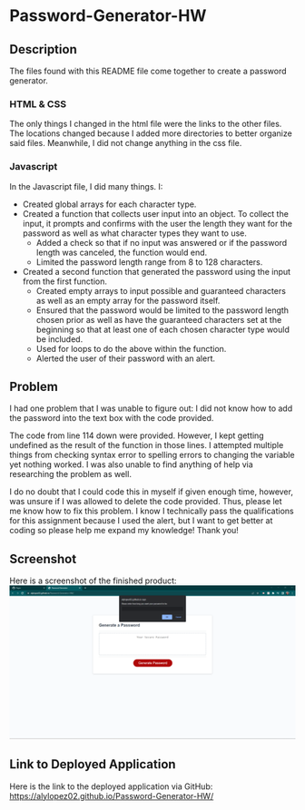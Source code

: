 # Password-Generator-HW
## Description
The files found with this README file come together to create a password generator.

### HTML & CSS
The only things I changed in the html file were the links to the other files. The locations changed because I added more directories to better organize said files. Meanwhile, I did not change anything in the css file.

### Javascript
In the Javascript file, I did many things. I:

- Created global arrays for each character type.
- Created a function that collects user input into an object. To collect the input, it prompts and confirms with the user the length they want for the password as well as what character types they want to use. 
    - Added a check so that if no input was answered or if the password length was canceled, the function would end.
    - Limited the password length range from 8 to 128 characters.
- Created a second function that generated the password using the input from the first function. 
    - Created empty arrays to input possible and guaranteed characters as well as an empty array for the password itself.
    - Ensured that the password would be limited to the password length chosen prior as well as have the guaranteed characters set at the beginning so that at least one of each chosen character type would be included.
    - Used for loops to do the above within the function.
    - Alerted the user of their password with an alert.


## Problem
I had one problem that I was unable to figure out: I did not know how to add the password into the text box with the code provided.

The code from line 114 down were provided. However, I kept getting undefined as the result of the function in those lines. I attempted multiple things from checking syntax error to spelling errors to changing the variable yet nothing worked. I was also unable to find anything of help via researching the problem as well.

I do no doubt that I could code this in myself if given enough time, however, was unsure if I was allowed to delete the code provided. Thus, please let me know how to fix this problem. I know I technically pass the qualifications for this assignment because I used the alert, but I want to get better at coding so please help me expand my knowledge! Thank you!


## Screenshot
Here is a screenshot of the finished product:
![password generator](./README-assets/screenshot%20of%20deployed%20application.png "Password Generator")


## Link to Deployed Application
Here is the link to the deployed application via GitHub:
<a href="https://alylopez02.github.io/Password-Generator-HW/">https://alylopez02.github.io/Password-Generator-HW/</a>